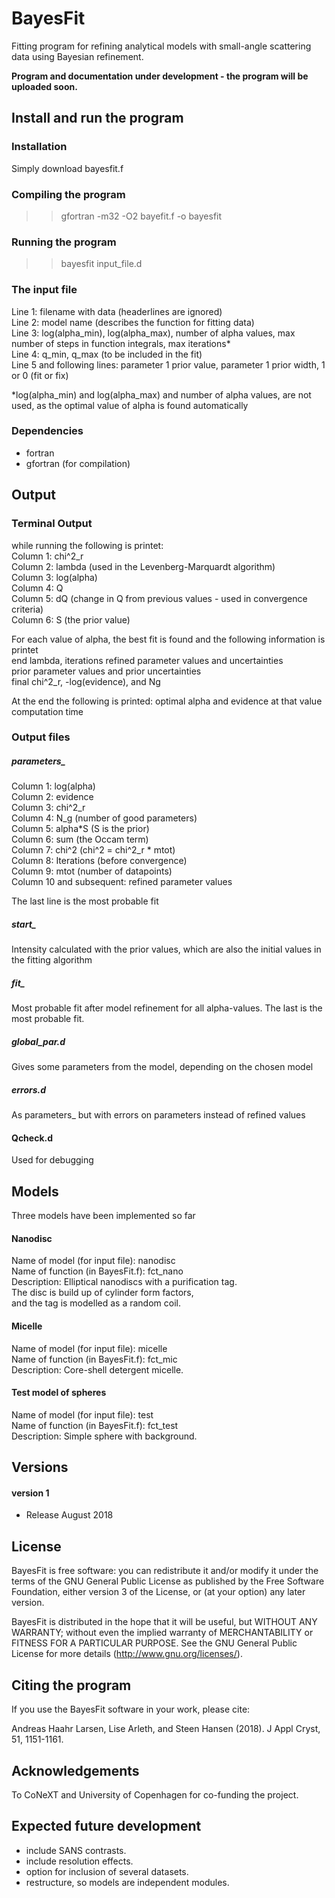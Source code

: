 # BayesFit
Fitting program for refining analytical models with small-angle scattering data using Bayesian refinement.  

**Program and documentation under development - the program will be uploaded soon.**  

## Install and run the program

### Installation
Simply download bayesfit.f

### Compiling the program

>> gfortran -m32 -O2 bayefit.f -o bayesfit

### Running the program

>> bayesfit input_file.d    

### The input file  
Line 1: filename with data (headerlines are ignored)  
Line 2: model name (describes the function for fitting data)  
Line 3: log(alpha_min), log(alpha_max), number of alpha values, max number of steps in function integrals, max iterations*   
Line 4: q_min, q_max (to be included in the fit)  
Line 5 and following lines: parameter 1 prior value, parameter 1 prior width, 1 or 0 (fit or fix)  

*log(alpha_min) and log(alpha_max) and number of alpha values, are not used, as the optimal value of alpha is found automatically  

### Dependencies  
- fortran  
- gfortran (for compilation)  

## Output

### Terminal Output
while running the following is printet:  
Column 1: chi^2_r  
Column 2: lambda (used in the Levenberg-Marquardt algorithm)  
Column 3: log(alpha)  
Column 4: Q  
Column 5: dQ (change in Q from previous values - used in convergence criteria)  
Column 6: S (the prior value)  

For each value of alpha, the best fit is found and the following information is printet  
end lambda, iterations
refined parameter values and uncertainties  
prior parameter values and prior uncertainties  
final chi^2_r, -log(evidence), and Ng

At the end the following is printed:
optimal alpha and evidence at that value
computation time  

### Output files

##### parameters_<filename>
Column 1: log(alpha)  
Column 2: evidence  
Column 3: chi^2_r  
Column 4: N_g (number of good parameters)  
Column 5: alpha*S (S is the prior)  
Column 6: sum (the Occam term)  
Column 7: chi^2 (chi^2 = chi^2_r * mtot)  
Column 8: Iterations (before convergence)  
Column 9: mtot (number of datapoints)  
Column 10 and subsequent: refined parameter values  

The last line is the most probable fit  

##### start_<filename>  
Intensity calculated with the prior values, which are also the initial values in the fitting algorithm  

##### fit_<filename>  
Most probable fit after model refinement for all alpha-values. The last is the most probable fit.

##### global_par.d
Gives some parameters from the model, depending on the chosen model

##### errors.d
As parameters_<filename> but with errors on parameters instead of refined values  

#### Qcheck.d
Used for debugging

## Models 

Three models have been implemented so far

#### Nanodisc
Name of model (for input file): nanodisc  
Name of function (in BayesFit.f): fct_nano  
Description: Elliptical nanodiscs with a purification tag.  
             The disc is build up of cylinder form factors,  
             and the tag is modelled as a random coil.  

#### Micelle
Name of model (for input file): micelle  
Name of function (in BayesFit.f): fct_mic  
Description: Core-shell detergent micelle.  

#### Test model of spheres
Name of model (for input file): test  
Name of function (in BayesFit.f): fct_test  
Description: Simple sphere with background.  

## Versions  

#### version 1
- Release August 2018  

## License
BayesFit is free software: you can redistribute it and/or modify it under the terms of the GNU General Public License as published by the Free Software Foundation, either version 3 of the License, or (at your option) any later version.          

BayesFit is distributed in the hope that it will be useful, but WITHOUT ANY WARRANTY; without even the implied warranty of MERCHANTABILITY or FITNESS FOR A PARTICULAR PURPOSE.  See the GNU General Public License for more details (http://www.gnu.org/licenses/).  

## Citing the program  
If you use the BayesFit software in your work, please cite:                       

Andreas Haahr Larsen, Lise Arleth, and Steen Hansen (2018). J Appl Cryst, 51, 1151-1161.  


## Acknowledgements
To CoNeXT and University of Copenhagen for co-funding the project.   

## Expected future development  
- include SANS contrasts.  
- include resolution effects.  
- option for inclusion of several datasets.  
- restructure, so models are independent modules.  
